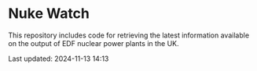 # Nuke Watch

This repository includes code for retrieving the latest information available on the output of EDF nuclear power plants in the UK.

Last updated: 2024-11-13 14:13
